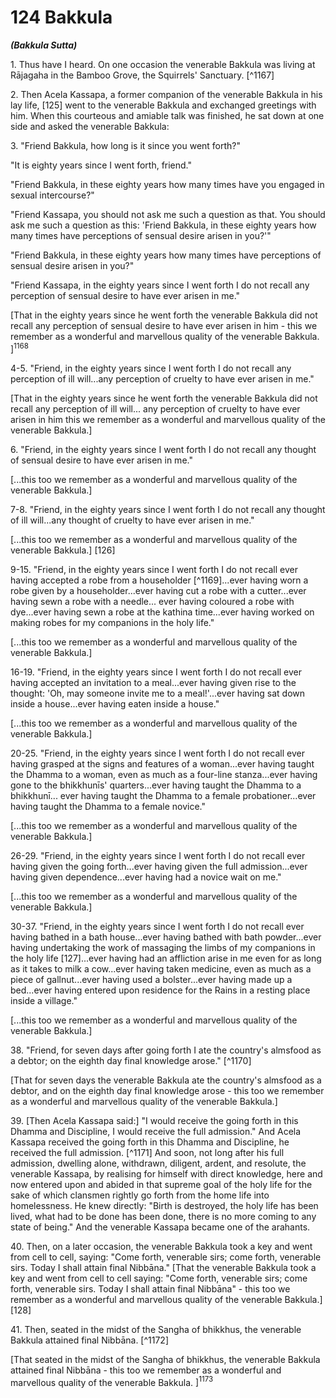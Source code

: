 # 124 Bakkula
***(Bakkula Sutta)***

1\. Thus have I heard. On one occasion the venerable Bakkula was living at Rājagaha in the Bamboo Grove, the Squirrels' Sanctuary. [^1167]

2\. Then Acela Kassapa, a former companion of the venerable Bakkula in his lay life, [125] went to the venerable Bakkula and exchanged greetings with him. When this courteous and amiable talk was finished, he sat down at one side and asked the venerable Bakkula:

3\. "Friend Bakkula, how long is it since you went forth?"

"It is eighty years since I went forth, friend."

"Friend Bakkula, in these eighty years how many times have you engaged in sexual intercourse?"

"Friend Kassapa, you should not ask me such a question as that. You should ask me such a question as this: 'Friend Bakkula, in these eighty years how many times have perceptions of sensual desire arisen in you?'"

"Friend Bakkula, in these eighty years how many times have perceptions of sensual desire arisen in you?"

"Friend Kassapa, in the eighty years since I went forth I do not recall any perception of sensual desire to have ever arisen in me."

[That in the eighty years since he went forth the venerable Bakkula did not recall any perception of sensual desire to have ever arisen in him - this we remember as a wonderful and marvellous quality of the venerable Bakkula. $]^{1168}$

4-5. "Friend, in the eighty years since I went forth I do not recall any perception of ill will...any perception of cruelty to have ever arisen in me."

[That in the eighty years since he went forth the venerable Bakkula did not recall any perception of ill will...
any perception of cruelty to have ever arisen in him this we remember as a wonderful and marvellous quality of the venerable Bakkula.]

6\. "Friend, in the eighty years since I went forth I do not recall any thought of sensual desire to have ever arisen in me."

[...this too we remember as a wonderful and marvellous quality of the venerable Bakkula.]

7-8. "Friend, in the eighty years since I went forth I do not recall any thought of ill will...any thought of cruelty to have ever arisen in me."

[...this too we remember as a wonderful and marvellous quality of the venerable Bakkula.] [126]

9-15. "Friend, in the eighty years since I went forth I do not recall ever having accepted a robe from a householder [^1169]...ever having worn a robe given by a householder...ever having cut a robe with a cutter...ever having sewn a robe with a needle... ever having coloured a robe with dye...ever having sewn a robe at the kathina time...ever having worked on making robes for my companions in the holy life."

[...this too we remember as a wonderful and marvellous quality of the venerable Bakkula.]

16-19. "Friend, in the eighty years since I went forth I do not recall ever having accepted an invitation to a meal...ever having given rise to the thought: 'Oh, may someone invite me to a meal!'...ever having sat down inside a house...ever having eaten inside a house."

[...this too we remember as a wonderful and marvellous quality of the venerable Bakkula.]

20-25. "Friend, in the eighty years since I went forth I do not recall ever having grasped at the signs and features of a woman...ever having taught the Dhamma to a woman, even as much as a four-line stanza...ever having gone to the bhikkhunīs' quarters...ever having taught the Dhamma to a bhikkhunī... ever having taught the Dhamma to a female probationer...ever having taught the Dhamma to a female novice."

[...this too we remember as a wonderful and marvellous quality of the venerable Bakkula.]

26-29. "Friend, in the eighty years since I went forth I do not recall ever having given the going forth...ever having given the
full admission...ever having given dependence...ever having had a novice wait on me."

[...this too we remember as a wonderful and marvellous quality of the venerable Bakkula.]

30-37. "Friend, in the eighty years since I went forth I do not recall ever having bathed in a bath house...ever having bathed with bath powder...ever having undertaking the work of massaging the limbs of my companions in the holy life [127]...ever having had an affliction arise in me even for as long as it takes to milk a cow...ever having taken medicine, even as much as a piece of gallnut...ever having used a bolster...ever having made up a bed...ever having entered upon residence for the Rains in a resting place inside a village."

[...this too we remember as a wonderful and marvellous quality of the venerable Bakkula.]

38\. "Friend, for seven days after going forth I ate the country's almsfood as a debtor; on the eighth day final knowledge arose." [^1170]

[That for seven days the venerable Bakkula ate the country's almsfood as a debtor, and on the eighth day final knowledge arose - this too we remember as a wonderful and marvellous quality of the venerable Bakkula.]

39\. [Then Acela Kassapa said:] "I would receive the going forth in this Dhamma and Discipline, I would receive the full admission." And Acela Kassapa received the going forth in this Dhamma and Discipline, he received the full admission. [^1171] And soon, not long after his full admission, dwelling alone, withdrawn, diligent, ardent, and resolute, the venerable Kassapa, by realising for himself with direct knowledge, here and now entered upon and abided in that supreme goal of the holy life for the sake of which clansmen rightly go forth from the home life into homelessness. He knew directly: "Birth is destroyed, the holy life has been lived, what had to be done has been done, there is no more coming to any state of being." And the venerable Kassapa became one of the arahants.

40\. Then, on a later occasion, the venerable Bakkula took a key and went from cell to cell, saying: "Come forth, venerable sirs; come forth, venerable sirs. Today I shall attain final Nibbāna."
[That the venerable Bakkula took a key and went from cell to cell saying: "Come forth, venerable sirs; come forth, venerable sirs. Today I shall attain final Nibbāna" - this too we remember as a wonderful and marvellous quality of the venerable Bakkula.] [128]

41\. Then, seated in the midst of the Sangha of bhikkhus, the venerable Bakkula attained final Nibbāna. [^1172]

[That seated in the midst of the Sangha of bhikkhus, the venerable Bakkula attained final Nibbāna - this too we remember as a wonderful and marvellous quality of the venerable Bakkula. $]^{1173}$